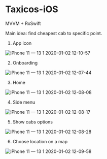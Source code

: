 # Taxicos-iOS
MVVM + RxSwift

Main idea: find cheapest cab to specific point. 

1. App icon

![iPhone 11 — 13 1 2020-01-02 12-10-57](https://user-images.githubusercontent.com/12583893/71662093-f6d8d980-2d58-11ea-96f2-8053832183fe.png)

2. Onboarding

![iPhone 11 — 13 1 2020-01-02 12-07-44](https://user-images.githubusercontent.com/12583893/71662127-0fe18a80-2d59-11ea-81e7-be64529ad8c5.png)

3. Home 

![iPhone 11 — 13 1 2020-01-02 12-08-08](https://user-images.githubusercontent.com/12583893/71662168-36072a80-2d59-11ea-8755-bfa6c14011a0.png)

4. Side menu

![iPhone 11 — 13 1 2020-01-02 12-08-17](https://user-images.githubusercontent.com/12583893/71662210-5636e980-2d59-11ea-967d-bae692dcb894.png)

5. Show cabs options

![iPhone 11 — 13 1 2020-01-02 12-08-28](https://user-images.githubusercontent.com/12583893/71662226-5e8f2480-2d59-11ea-8a8b-85f8d4366e37.png)

6. Choose location on a map

![iPhone 11 — 13 1 2020-01-02 12-09-58](https://user-images.githubusercontent.com/12583893/71662268-8c746900-2d59-11ea-9ea8-fe3b36493cdf.png)
